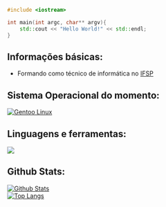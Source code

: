 ```cpp
#include <iostream>

int main(int argc, char** argv){
    std::cout << "Hello World!" << std::endl;
}
```
<h2>Informações básicas:</h2>
<ul>
    <li>Formando como técnico de informática no <a href="https://www.ifsp.edu.br/">IFSP</a></li>
</ul>


<h2>Sistema Operacional do momento:</h2>

<div>
    <a href="https://gentoo.org/">
        <img src="https://img.shields.io/badge/Gentoo-61538D?style=for-the-badge&logo=gentoo&logoColor=white&labelColor=61538D" alt="Gentoo Linux">
    </a>

</div>

<h2>Linguagens e ferramentas:</h2>

<div>
    <a href="https://github.com/DoutorJP">
        <img src="https://skillicons.dev/icons?i=linux,bash,html,cpp,cs,java,vim,emacs&theme=light">
    </a>
</div>

<h2>Github Stats:</h2>

<div>
    <a href="https://github.com/DoutorJP">
        <img src="https://github-readme-stats-blond-alpha.vercel.app/api?hide_title=false&hide_rank=false&show_icons=true&include_all_commits=true&count_private=true&card_width=470px&disable_animations=false&theme=dracula&locale=pt-br&hide_border=false&username=DoutorJP" alt="Github Stats">
        <br>
        <img src="https://github-readme-stats-blond-alpha.vercel.app/api/top-langs/?username=DoutorJP&langs_count=15&&card_width=470px&theme=dracula" alt="Top Langs">
    </a>
</div>
